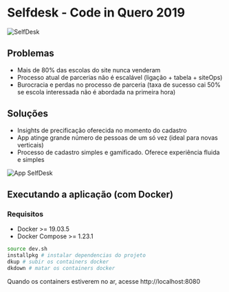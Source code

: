 # Selfdesk - Code in Quero 2019

![](https://lh5.googleusercontent.com/X_ZMGicdzrUYuIWls9OoCCm6uja8kUHrnR5k75PQJe4cZDEgun-vctP6c24LYNLcPNYfPvk6zv3kd5RECd1qIZrgwOxRR3NZ_i0t9LMr3P_93l4DSL-5Z8ZDGUKTWPjV7QVrPicFAK0?raw=true "SelfDesk")

## Problemas
- Mais de 80% das escolas do site nunca venderam
- Processo atual de parcerias não é escalável (ligação + tabela + siteOps)
- Burocracia e perdas no processo de parceria (taxa de sucesso cai 50% se escola interessada não é abordada na primeira hora)

## Soluções
- Insights de precificação oferecida no momento do cadastro
- App atinge grande número de pessoas de um só vez (ideal para novas verticais)
- Processo de cadastro simples e gamificado. Oferece experiência fluida e simples

![](https://lh4.googleusercontent.com/PRuKFQ0jXAOtZXeQl6QSoZYSj3r2DgbiCC6q3H_IPx9MJ3YbuhMCjQID4zr0kHR0v4YZUJykh0mWpkhlBxSpd8VnA92rrjNpb83PWMz8DwkWbVEhjFBGNX_YzT3QKe7n9ZwOMC1Irko "App SelfDesk")

## Executando a aplicação (com Docker)
### Requisitos
- Docker >= 19.03.5
- Docker Compose >= 1.23.1

```bash
source dev.sh
installpkg # instalar dependencias do projeto
dkup # subir os containers docker
dkdown # matar os containers docker
```

Quando os containers estiverem no ar, acesse http://localhost:8080
